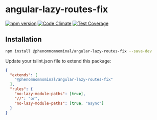 # angular-lazy-routes-fix

[![npm version](https://img.shields.io/npm/v/@phenomnomnominal/angular-lazy-routes-fix.svg)](https://img.shields.io/npm/v/@phenomnomnominal/angular-lazy-routes-fix.svg)
[![Code Climate](https://codeclimate.com/github/phenomnomnominal/angular-lazy-routes-fix/badges/gpa.svg)](https://codeclimate.com/github/phenomnomnominal/angular-lazy-routes-fix)
[![Test Coverage](https://codeclimate.com/github/phenomnomnominal/angular-lazy-routes-fix/coverage.svg)](https://codeclimate.com/github/phenomnomnominal/tsquery/angular-lazy-routes-fix)

## Installation

```sh
npm install @phenomnomnominal/angular-lazy-routes-fix --save-dev
```

Update your tslint.json file to extend this package:

```json
{
  "extends": [
    "@phenomnomnominal/angular-lazy-routes-fix"
  ],
  "rules": {
    "no-lazy-module-paths": [true],
    "//": "or",
    "no-lazy-module-paths": [true, "async"]
  }
}
```
